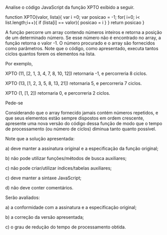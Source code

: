 Analise o código JavaScript da função XPTO exibido a seguir.

function XPTO(valor, lista){
    var i =0;
    var posicao = -1;
   for( i=0; i< list.length;i++){
           if (lista[i] == valor){
          posicao = i
            }
   }
return posicao
}


A função percorre um array contendo números inteiros e retorna a posição de um determinado número. Se esse número não é encontrado no array, a função retorna o valor -1. O número procurado e o array são fornecidos como parâmetros. Note que o código, como apresentado, executa tantos ciclos quantos forem os elementos na lista.

Por exemplo,

XPTO (11, [2, 1, 3, 4, 7, 8, 10, 12]) retornaria -1, e percorreria 8 ciclos.

XPTO (13, [1, 2, 3, 5, 8, 13, 21]) retornaria 5, e percorreria 7 ciclos.

XPTO (1, [1, 2]) retornaria 0, e percorreria 2 ciclos.

Pede-se

Considerando que o array fornecido jamais contém números repetidos, e que seus elementos estão sempre dispostos em ordem crescente, apresente uma nova versão do código dessa função de modo que o tempo de processamento (ou número de ciclos) diminua tanto quanto possível.

Note que a solução apresentada:

a) deve manter a assinatura original e a especificação da função original;

b) não pode utilizar funções/métodos de busca auxiliares;

c) não pode criar/utilizar índices/tabelas auxiliares;

c) deve manter a sintaxe JavaScript;

d) não deve conter comentários.

Serão avaliados:

a) a conformidade com a assinatura e a especificação original;

b) a correção da versão apresentada;

c) o grau de redução do tempo de processamento obtida.

